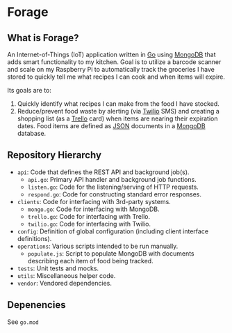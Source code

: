 # Forage

## What is Forage?
An Internet-of-Things (IoT) application written in [Go][go] using [MongoDB][mongo] that adds smart functionality to my kitchen. Goal is to utilize a barcode scanner and scale on my Raspberry Pi to automatically track the groceries I have stored to quickly tell me what recipes I can cook and when items will expire.

Its goals are to:
1. Quickly identify what recipes I can make from the food I have stocked.
2. Reduce/prevent food waste by alerting (via [Twilio][twilio] SMS) and creating a shopping list (as a [Trello][trello] card) when items are nearing their expiration dates. Food items are defined as [JSON][json] documents in a [MongoDB][mongo] database.

## Repository Hierarchy
- `api`: Code that defines the REST API and background job(s).
  - `api.go`: Primary API handler and background job functions.
  - `listen.go`: Code for the listening/serving of HTTP requests.
  - `respond.go`: Code for constructing standard error responses.
- `clients`: Code for interfacing with 3rd-party systems.
  - `mongo.go`: Code for interfacing with MongoDB.
  - `trello.go`: Code for interfacing with Trello.
  - `twilio.go`: Code for interfacing with Twilio.
- `config`: Definition of global configuration (including client interface definitions).
- `operations`: Various scripts intended to be run manually.
  - `populate.js`: Script to populate MongoDB with documents describing each item of food being tracked.
- `tests`: Unit tests and mocks.
- `utils`: Miscellaneous helper code.
- `vendor`: Vendored dependencies.

## Depenencies
See `go.mod`


[go]: https://golang.org/
[json]: https://www.json.org/json-en.html
[mongo]: https://www.mongodb.com/
[trello]: https://trello.com/
[twilio]: https://www.twilio.com/
